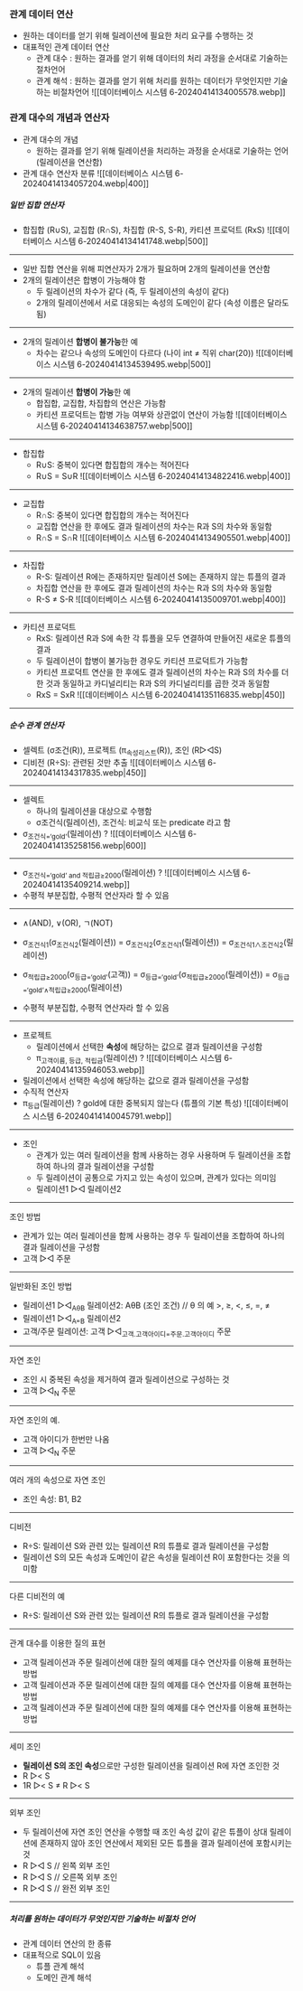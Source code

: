### 관계 데이터 연산
- 원하는 데이터를 얻기 위해 릴레이션에 필요한 처리 요구를 수행하는 것
- 대표적인 관계 데이터 연산
	- 관계 대수 : 원하는 결과를 얻기 위해 데이터의 처리 과정을 순서대로 기술하는 절차언어
	- 관계 해석 : 원하는 결과를 얻기 위해 처리를 원하는 데이터가 무엇인지만 기술하는 비절차언어
![[데이터베이스 시스템 6-20240414134005578.webp]]

### 관계 대수의 개념과 연산자
- 관계 대수의 개념
	- 원하는 결과를 얻기 위해 릴레이션을 처리하는 과정을 순서대로 기술하는 언어(릴레이션을 연산함)
- 관계 대수 연산자 분류
![[데이터베이스 시스템 6-20240414134057204.webp|400]]
##### 일반 집합 연산자
- 합집합 (R∪S), 교집합 (R∩S), 차집합 (R-S, S-R), 카티션 프로덕트 (RxS)
![[데이터베이스 시스템 6-20240414134141748.webp|500]]
---
- 일반 집합 연산을 위해 피연산자가 2개가 필요하며 2개의 릴레이션을 연산함
- 2개의 릴레이션은 합병이 가능해야 함
	- 두 릴레이션의 차수가 같다 (즉, 두 릴레이션의 속성이 같다)
	- 2개의 릴레이션에서 서로 대응되는 속성의 도메인이 같다 (속성 이름은 달라도 됨)
---
- 2개의 릴레이션 **합병이 불가능**한 예
	- 차수는 같으나 속성의 도메인이 다르다 (나이 int ≠ 직위 char(20))
![[데이터베이스 시스템 6-20240414134539495.webp|500]]
---
- 2개의 릴레이션 **합병이 가능**한 예
	- 합집합, 교집합, 차집합의 연산은 가능함
	- 카티션 프로덕트는 합병 가능 여부와 상관없이 연산이 가능함
![[데이터베이스 시스템 6-20240414134638757.webp|500]]
---
- 합집합
	- R∪S: 중복이 있다면 합집합의 개수는 적어진다
	- R∪S = S∪R
![[데이터베이스 시스템 6-20240414134822416.webp|400]]
---
- 교집합
	- R∩S: 중복이 있다면 합집합의 개수는 적어진다
	- 교집합 연산을 한 후에도 결과 릴레이션의 차수는 R과 S의 차수와 동일함
	- R∩S = S∩R
![[데이터베이스 시스템 6-20240414134905501.webp|400]]
---
- 차집합
	- R-S: 릴레이션 R에는 존재하지만 릴레이션 S에는 존재하지 않는 튜플의 결과
	- 차집합 연산을 한 후에도 결과 릴레이션의 차수는 R과 S의 차수와 동일함
	- R-S ≠ S-R
![[데이터베이스 시스템 6-20240414135009701.webp|400]]
---
- 카티션 프로덕트
	- RxS: 릴레이션 R과 S에 속한 각 튜플을 모두 연결하여 만들어진 새로운 튜플의 결과
	- 두 릴레이션이 합병이 불가능한 경우도 카티션 프로덕트가 가능함
	- 카티션 프로덕트 연산을 한 후에도 결과 릴레이션의 차수는 R과 S의 차수를 더한 것과 동일하고 카디널리티는 R과 S의 카디널리티를 곱한 것과 동일함
	- RxS = SxR
![[데이터베이스 시스템 6-20240414135116835.webp|450]]
---
##### 순수 관계 연산자
- 셀렉트 (σ조건(R)), 프로젝트 (π<sub>속성리스트</sub>(R)), 조인 (R▷◁S)
- 디비전 (R÷S): 관련된 것만 추출
![[데이터베이스 시스템 6-20240414134317835.webp|450]]
---
- 셀렉트
	- 하나의 릴레이션을 대상으로 수행함
	- σ조건식(릴레이션), 조건식: 비교식 또는 predicate 라고 함
- σ<sub>조건식=‘gold’</sub>(릴레이션) ?
![[데이터베이스 시스템 6-20240414135258156.webp|600]]
---
- σ<sub>조건식=‘gold’ and 적립금≥2000</sub>(릴레이션) ?
![[데이터베이스 시스템 6-20240414135409214.webp]]
- 수평적 부분집합, 수평적 연산자라 할 수 있음
---
- ∧(AND), ∨(OR), ㄱ(NOT)
- σ<sub>조건식1</sub>(σ<sub>조건식2</sub>(릴레이션)) = σ<sub>조건식2</sub>(σ<sub>조건식1</sub>(릴레이션)) = σ<sub>조건식1∧조건식2</sub>(릴레이션)
- σ<sub>적립급≥2000</sub>(σ<sub>등급=‘gold’</sub>(고객)) = σ<sub>등급=‘gold’</sub>(σ<sub>적립급≥2000</sub>(릴레이션)) = σ<sub>등급=‘gold’∧적립급≥2000</sub>(릴레이션)

- 수평적 부분집합, 수평적 연산자라 할 수 있음
---
- 프로젝트
	- 릴레이션에서 선택한 **속성**에 해당하는 값으로 결과 릴레이션을 구성함
	- π<sub>고객이름, 등급, 적립금</sub>(릴레이션) ?
![[데이터베이스 시스템 6-20240414135946053.webp]]
- 릴레이션에서 선택한 속성에 해당하는 값으로 결과 릴레이션을 구성함
- 수직적 연산자
- π<sub>등급</sub>(릴레이션) ? gold에 대한 중복되지 않는다 (튜플의 기본 특성)
![[데이터베이스 시스템 6-20240414140045791.webp]]
---
- 조인
	- 관계가 있는 여러 릴레이션을 함께 사용하는 경우 사용하며 두 릴레이션을 조합하여 하나의 결과 릴레이션을 구성함
	- 두 릴레이션이 공통으로 가지고 있는 속성이 있으며, 관계가 있다는 의미임
	- 릴레이션1 ▷◁ 릴레이션2
---
조인 방법
- 관계가 있는 여러 릴레이션을 함께 사용하는 경우 두 릴레이션을 조합하여 하나의 결과 릴레이션을 구성함
- 고객 ▷◁ 주문
---
일반화된 조인 방법
- 릴레이션1 ▷◁<sub>AθB</sub> 릴레이션2: AθB (조인 조건) // θ 의 예 >, ≥, <, ≤, =, ≠
- 릴레이션1 ▷◁<sub>A=B</sub> 릴레이션2
- 고객/주문 릴레이션: 고객 ▷◁<sub>고객.고객아이디=주문.고객아이디</sub> 주문
---
자연 조인
- 조인 시 중복된 속성을 제거하여 결과 릴레이션으로 구성하는 것
- 고객 ▷◁<sub>N</sub> 주문
---
자연 조인의 예.
- 고객 아이디가 한번만 나옴
- 고객 ▷◁<sub>N</sub> 주문
---
여러 개의 속성으로 자연 조인
- 조인 속성: B1, B2
---
디비전
- R÷S: 릴레이션 S와 관련 있는 릴레이션 R의 튜플로 결과 릴레이션을 구성함
- 릴레이션 S의 모든 속성과 도메인이 같은 속성을 릴레이션 R이 포함한다는 것을 의미함
---
다른 디비전의 예
- R÷S: 릴레이션 S와 관련 있는 릴레이션 R의 튜플로 결과 릴레이션을 구성함
---
관계 대수를 이용한 질의 표현
- 고객 릴레이션과 주문 릴레이션에 대한 질의 예제를 대수 연산자를 이용해 표현하는 방법
- 고객 릴레이션과 주문 릴레이션에 대한 질의 예제를 대수 연산자를 이용해 표현하는 방법
- 고객 릴레이션과 주문 릴레이션에 대한 질의 예제를 대수 연산자를 이용해 표현하는 방법
---
세미 조인
- **릴레이션 S의 조인 속성**으로만 구성한 릴레이션을 릴레이션 R에 자연 조인한 것
- R ▷< S
- 1R ▷< S ≠ R ▷< S
---
외부 조인
- 두 릴레이션에 자연 조인 연산을 수행할 때 조인 속성 값이 같은 튜플이 상대 릴레이션에 존재하지 않아 조인 연산에서 제외된 모든 튜플을 결과 릴레이션에 포함시키는 것
- R ▷◁ S // 왼쪽 외부 조인
- R ▷◁ S // 오른쪽 외부 조인
- R ▷◁ S // 완전 외부 조인
---
##### 처리를 원하는 데이터가 무엇인지만 기술하는 비절차 언어
- 관계 데이터 연산의 한 종류
- 대표적으로 SQL이 있음
	- 튜플 관계 해석
	- 도메인 관계 해석

